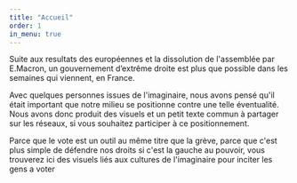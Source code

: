 ```yaml
---
title: "Accueil"
order: 1
in_menu: true
---
```

Suite aux resultats des européennes et la dissolution de l'assemblée par E.Macron, un gouvernement d’extrême droite est plus que possible dans les semaines qui viennent, en France. 

Avec quelques personnes issues de l'imaginaire, nous avons pensé qu'il était important que notre milieu se positionne contre une telle éventualité. Nous avons donc produit des visuels et un petit texte commun à partager sur les réseaux, si vous souhaitez participer à ce positionnement.

Parce que le vote est un outil au même titre que la grève, parce que c'est plus simple de défendre nos droits si c'est la gauche au pouvoir, vous trouverez ici des visuels liés aux cultures de l'imaginaire pour inciter les gens a voter 